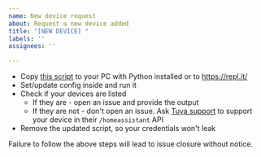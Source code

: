 ```yaml
---
name: New device request
about: Request a new device added
title: "[NEW DEVICE] "
labels: ''
assignees: ''

---
```


- Copy [this script](https://github.com/milo526/homebridge-tuya-web/blob/master/tools/debug_discovery.py) to your PC with Python
  installed or to https://repl.it/
- Set/update config inside and run it
- Check if your devices are listed
  - If they are - open an issue and provide the output
  - If they are not - don't open an issue. Ask [Tuya support](mailto:support@tuya.com) to support your device in their 
    `/homeassistant` API
- Remove the updated script, so your credentials won't leak

Failure to follow the above steps will lead to issue closure without notice.
